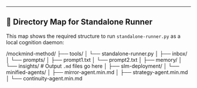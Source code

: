 ---

## 📁 Directory Map for Standalone Runner

This map shows the required structure to run `standalone-runner.py` as a local cognition daemon:

/mockmind-method/
├── tools/
│   └── standalone-runner.py
│
├── inbox/
│   └── prompts/
│       ├── prompt1.txt
│       └── prompt2.txt
│
├── memory/
│   └── insights/           # Output `.md` files go here
│
├── slm-deployment/
│   └── minified-agents/
│       ├── mirror-agent.min.md
│       ├── strategy-agent.min.md
│       └── continuity-agent.min.md
